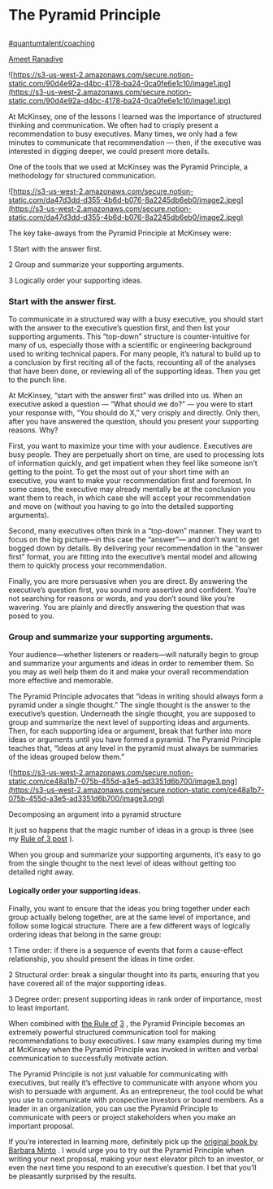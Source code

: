 # The Pyramid Principle

##

[#quantumtalent/coaching](bear://x-callback-url/open-tag?name=quantumtalent/coaching)

[Ameet Ranadive](https://medium.com/@ameet?source=post\_page-----f0885dd3c5c7----------------------)

![https://s3-us-west-2.amazonaws.com/secure.notion-static.com/90d4e92a-d4bc-4178-ba24-0ca0fe6e1c10/image1.jpg](https://s3-us-west-2.amazonaws.com/secure.notion-static.com/90d4e92a-d4bc-4178-ba24-0ca0fe6e1c10/image1.jpg)

At McKinsey, one of the lessons I learned was the importance of structured thinking and communication. We often had to crisply present a recommendation to busy executives. Many times, we only had a few minutes to communicate that recommendation — then, if the executive was interested in digging deeper, we could present more details.

One of the tools that we used at McKinsey was the Pyramid Principle, a methodology for structured communication.

![https://s3-us-west-2.amazonaws.com/secure.notion-static.com/da47d3dd-d355-4b6d-b076-8a2245db6eb0/image2.jpeg](https://s3-us-west-2.amazonaws.com/secure.notion-static.com/da47d3dd-d355-4b6d-b076-8a2245db6eb0/image2.jpeg)

The key take-aways from the Pyramid Principle at McKinsey were:

1 Start with the answer first.

2 Group and summarize your supporting arguments.

3 Logically order your supporting ideas.

### Start with the answer first.

To communicate in a structured way with a busy executive, you should start with the answer to the executive’s question first, and then list your supporting arguments. This “top-down” structure is counter-intuitive for many of us, especially those with a scientific or engineering background used to writing technical papers. For many people, it’s natural to build up to a conclusion by first reciting all of the facts, recounting all of the analyses that have been done, or reviewing all of the supporting ideas. Then you get to the punch line.

At McKinsey, “start with the answer first” was drilled into us. When an executive asked a question — “What should we do?” — you were to start your response with, “You should do X,” very crisply and directly. Only then, after you have answered the question, should you present your supporting reasons. Why?

First, you want to maximize your time with your audience. Executives are busy people. They are perpetually short on time, are used to processing lots of information quickly, and get impatient when they feel like someone isn’t getting to the point. To get the most out of your short time with an executive, you want to make your recommendation first and foremost. In some cases, the executive may already mentally be at the conclusion you want them to reach, in which case she will accept your recommendation and move on (without you having to go into the detailed supporting arguments).

Second, many executives often think in a “top-down” manner. They want to focus on the big picture—in this case the “answer”— and don’t want to get bogged down by details. By delivering your recommendation in the “answer first” format, you are fitting into the executive’s mental model and allowing them to quickly process your recommendation.

Finally, you are more persuasive when you are direct. By answering the executive’s question first, you sound more assertive and confident. You’re not searching for reasons or words, and you don’t sound like you’re wavering. You are plainly and directly answering the question that was posed to you.

### Group and summarize your supporting arguments.

Your audience—whether listeners or readers—will naturally begin to group and summarize your arguments and ideas in order to remember them. So you may as well help them do it and make your overall recommendation more effective and memorable.

The Pyramid Principle advocates that “ideas in writing should always form a pyramid under a single thought.” The single thought is the answer to the executive’s question. Underneath the single thought, you are supposed to group and summarize the next level of supporting ideas and arguments. Then, for each supporting idea or argument, break that further into more ideas or arguments until you have formed a pyramid. The Pyramid Principle teaches that, “Ideas at any level in the pyramid must always be summaries of the ideas grouped below them.”

![https://s3-us-west-2.amazonaws.com/secure.notion-static.com/ce48a1b7-075b-455d-a3e5-ad3351d6b700/image3.png](https://s3-us-west-2.amazonaws.com/secure.notion-static.com/ce48a1b7-075b-455d-a3e5-ad3351d6b700/image3.png)

Decomposing an argument into a pyramid structure

It just so happens that the magic number of ideas in a group is three (see my [Rule of 3 post](https://medium.com/lessons-from-mckinsey/c1cd82dbc96e) ).

When you group and summarize your supporting arguments, it’s easy to go from the single thought to the next level of ideas without getting too detailed right away.

#### Logically order your supporting ideas.

Finally, you want to ensure that the ideas you bring together under each group actually belong together, are at the same level of importance, and follow some logical structure. There are a few different ways of logically ordering ideas that belong in the same group:

1 Time order: if there is a sequence of events that form a cause-effect relationship, you should present the ideas in time order.

2 Structural order: break a singular thought into its parts, ensuring that you have covered all of the major supporting ideas.

3 Degree order: present supporting ideas in rank order of importance, most to least important.

When combined with [the Rule of](https://medium.com/lessons-from-mckinsey/c1cd82dbc96e) [3](https://medium.com/lessons-from-mckinsey/c1cd82dbc96e) , the Pyramid Principle becomes an extremely powerful structured communication tool for making recommendations to busy executives. I saw many examples during my time at McKinsey when the Pyramid Principle was invoked in written and verbal communication to successfully motivate action.

The Pyramid Principle is not just valuable for communicating with executives, but really it’s effective to communicate with anyone whom you wish to persuade with argument. As an entrepreneur, the tool could be what you use to communicate with prospective investors or board members. As a leader in an organization, you can use the Pyramid Principle to communicate with peers or project stakeholders when you make an important proposal.

If you’re interested in learning more, definitely pick up the [original book by Barbara Minto](http://www.barbaraminto.com/textbook.html) . I would urge you to try out the Pyramid Principle when writing your next proposal, making your next elevator pitch to an investor, or even the next time you respond to an executive’s question. I bet that you’ll be pleasantly surprised by the results.
